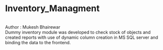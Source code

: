 # Inventory_Managment
<br>
Author : Mukesh Bhairewar
<br>
Dummy inventory module was developed to check stock of objects and created reports with use of dynamic column creation in MS SQL server and binding the data to the frontend.
